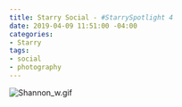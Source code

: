 ```yaml
---
title: Starry Social - #StarrySpotlight 4
date: 2019-04-09 11:51:00 -04:00
categories:
- Starry
tags:
- social
- photography
---
```


![Shannon_w.gif](/uploads/Shannon_w.gif)